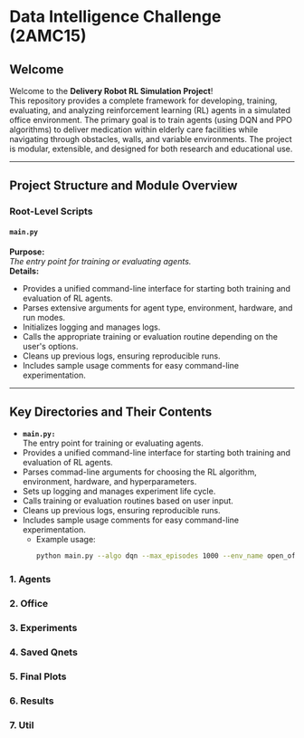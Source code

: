 # Data Intelligence Challenge (2AMC15)

## Welcome

Welcome to the **Delivery Robot RL Simulation Project**!  
This repository provides a complete framework for developing, training, evaluating, and analyzing reinforcement learning (RL) agents in a simulated office environment. The primary goal is to train agents (using DQN and PPO algorithms) to deliver medication within elderly care facilities while navigating through obstacles, walls, and variable environments. The project is modular, extensible, and designed for both research and educational use.

---

## Project Structure and Module Overview

### **Root-Level Scripts**
#### `main.py`
**Purpose:**  
*The entry point for training or evaluating agents.*    
**Details:**  
- Provides a unified command-line interface for starting both training and evaluation of RL agents.
- Parses extensive arguments for agent type, environment, hardware, and run modes.
- Initializes logging and manages logs.
- Calls the appropriate training or evaluation routine depending on the user's options.
- Cleans up previous logs, ensuring reproducible runs.
- Includes sample usage comments for easy command-line experimentation.
---
## **Key Directories and Their Contents**
- **`main.py:`**  
The entry point for training or evaluating agents.
- Provides a unified command-line interface for starting both training and evaluation of RL agents.
- Parses commad-line arguments for choosing the RL algorithm, environment, hardware, and hyperparameters.
- Sets up logging and manages experiment life cycle.
- Calls training or evaluation routines based on user input.
- Cleans up previous logs, ensuring reproducible runs.
- Includes sample usage comments for easy command-line experimentation.
  - Example usage:
    ```sh
    python main.py --algo dqn --max_episodes 1000 --env_name open_office_simple --device cuda
    ```
### 1. **Agents**

### 2. **Office**

### 3. **Experiments**

### 4. **Saved Qnets**  

### 5. **Final Plots**  

### 6. **Results**  

### 7. **Util**